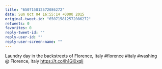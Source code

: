 ```yaml
---
title: "650715812572086272"
date: Sun Oct 04 16:55:14 +0000 2015
original-tweet-id: "650715812572086272"
retweets: 0
favorites: 0
reply-tweet-id: ""
reply-user-id: ""
reply-user-screen-name: ""
---
```

Laundry day in the backstreets of Florence, Italy #florence #italy #washing @ Florence, Italy <a href="https://t.co/lh1Gl0xqli">https://t.co/lh1Gl0xqli</a>
